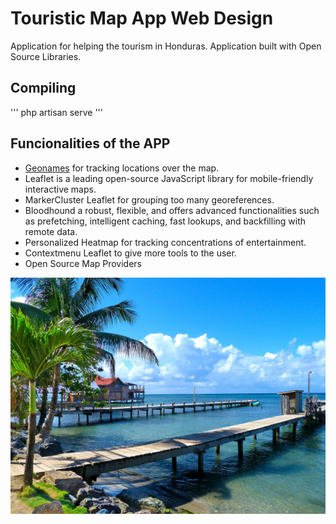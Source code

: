 # Touristic Map App Web Design
Application for helping the tourism in Honduras. Application built with Open Source Libraries.

## Compiling
'''
php artisan serve
'''

## Funcionalities of the APP
- [Geonames](https://www.geonames.org/) for tracking locations over the map.
- Leaflet is a leading open-source JavaScript library for mobile-friendly interactive maps.
- MarkerCluster Leaflet for grouping too many georeferences.
- Bloodhound a robust, flexible, and offers advanced functionalities such as prefetching, intelligent caching, fast lookups, and backfilling with remote data.
- Personalized Heatmap for tracking concentrations of entertainment.
- Contextmenu Leaflet to give more tools to the user. 
- Open Source Map Providers


![Screenshots](public/img/beach.jpg?raw=true)
